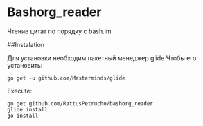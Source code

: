 # Bashorg_reader

Чтение цитат по порядку с bash.im

##Instalation

Для установки необходим пакетный менеджер glide
Чтобы его установить:
```
go get -u github.com/Masterminds/glide
```

Execute:

```
go get github.com/RattusPetrucho/bashorg_reader
glide install
go install
```